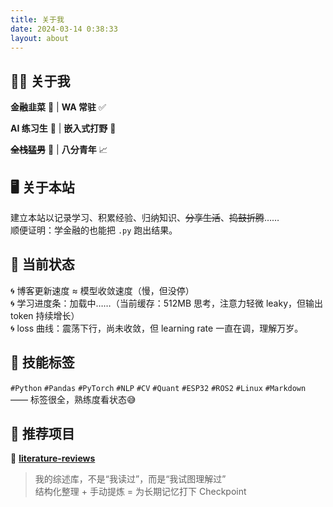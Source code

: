 ```yaml
---
title: 关于我
date: 2024-03-14 0:38:33
layout: about
---
```


## 👨‍💻 关于我

**金融韭菜** 🌱 | **WA 常驻** ✅

**AI 练习生** 🤖 | **嵌入式打野** 🔧

**~~全栈猛男~~** 💪 | **八分青年** 📈

## 🖥️ 关于本站

建立本站以记录学习、积累经验、归纳知识、~~分享生活~~、~~捣鼓折腾~~……  
顺便证明：学金融的也能把 `.py` 跑出结果。

## 🚗 当前状态

🌀 博客更新速度 ≈ 模型收敛速度（慢，但没停）  
🌀 学习进度条：加载中……（当前缓存：512MB 思考，注意力轻微 leaky，但输出 token 持续增长）  
🌀 loss 曲线：震荡下行，尚未收敛，但 learning rate 一直在调，理解万岁。

## 🧰 技能标签

`#Python` `#Pandas` `#PyTorch` `#NLP` `#CV` `#Quant` `#ESP32` `#ROS2` `#Linux` `#Markdown`  
—— 标签很全，熟练度看状态😅

## 📝 推荐项目

🌟 **[literature-reviews](https://github.com/DukeZhu513/literature-reviews)**

> 我的综述库，不是“我读过”，而是“我试图理解过”  
> 结构化整理 + 手动提炼 = 为长期记忆打下 Checkpoint
